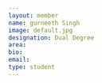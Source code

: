 ```yaml
---
layout: member
name: gurneeth Singh
image: default.jpg
designation: Dual Degree
area:
bio:
email:
type: student
---
```

